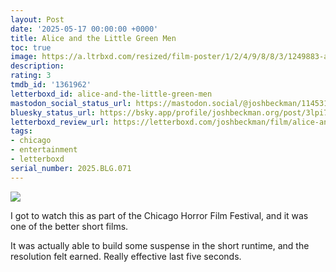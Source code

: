 ```yaml
---
layout: Post
date: '2025-05-17 00:00:00 +0000'
title: Alice and the Little Green Men
toc: true
image: https://a.ltrbxd.com/resized/film-poster/1/2/4/9/8/8/3/1249883-alice-and-the-little-green-men-0-600-0-900-crop.jpg?v=76ba3c55d5
description:
rating: 3
tmdb_id: '1361962'
letterboxd_id: alice-and-the-little-green-men
mastodon_social_status_url: https://mastodon.social/@joshbeckman/114531455127178280
bluesky_status_url: https://bsky.app/profile/joshbeckman.org/post/3lpi7w2qiz72h
letterboxd_review_url: https://letterboxd.com/joshbeckman/film/alice-and-the-little-green-men/
tags:
- chicago
- entertainment
- letterboxd
serial_number: 2025.BLG.071
---
```

 <p><img src="https://a.ltrbxd.com/resized/film-poster/1/2/4/9/8/8/3/1249883-alice-and-the-little-green-men-0-600-0-900-crop.jpg?v=76ba3c55d5"/></p> <p>I got to watch this as part of the Chicago Horror Film Festival, and it was one of the better short films. </p><p>It was actually able to build some suspense in the short runtime, and the resolution felt earned. Really effective last five seconds.</p> 
